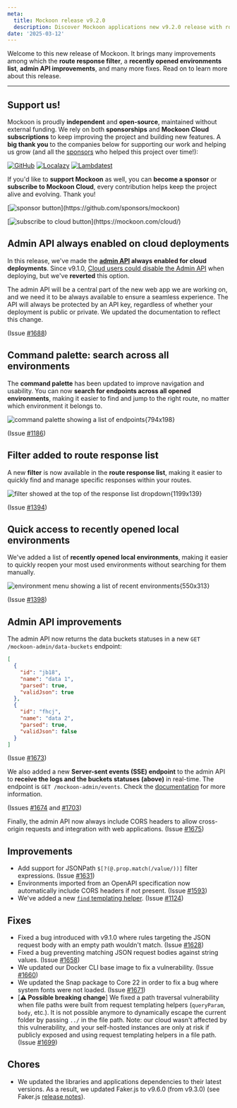 ```yaml
---
meta:
  title: Mockoon release v9.2.0
  description: Discover Mockoon applications new v9.2.0 release with route response filter, recent environments list, admin API improvements, and many bug fixes
date: '2025-03-12'
---
```


Welcome to this new release of Mockoon. It brings many improvements among which the **route response filter**, a **recently opened environments list**, **admin API improvements**, and many more fixes.
Read on to learn more about this release.

---

## Support us!

Mockoon is proudly **independent** and **open-source**, maintained without external funding. We rely on both **sponsorships** and **Mockoon Cloud subscriptions** to keep improving the project and building new features. A **big thank you** to the companies below for supporting our work and helping us grow (and all the [sponsors](https://github.com/mockoon/mockoon/blob/main/backers.md) who helped this project over time!):

[![GitHub](https://mockoon.com/images/sponsors/github.png)](https://github.blog/2023-04-12-github-accelerator-our-first-cohort-and-whats-next/)
[![Localazy](https://mockoon.com/images/sponsors/localazy.png)](https://localazy.com/register?ref=a9CiDC61gOac-azO)
[![Lambdatest](https://mockoon.com/images/sponsors/lambdatest.png)](https://www.lambdatest.com/)

If you'd like to **support Mockoon** as well, you can **become a sponsor** or **subscribe to Mockoon Cloud**, every contribution helps keep the project alive and evolving. Thank you!

[![sponsor button](https://mockoon.com/images/sponsor-btn-250.png?)](https://github.com/sponsors/mockoon)

[![subscribe to cloud button](https://mockoon.com/images/cloud-btn-250.png?)](https://mockoon.com/cloud/)

## Admin API always enabled on cloud deployments

In this release, we've made the **[admin API](https://mockoon.com/docs/latest/admin-api/overview/) always enabled for cloud deployments**. Since v9.1.0, [Cloud users could disable the Admin API](https://mockoon.com/releases/9.1.0/#cloud-deployments) when deploying, but we've **reverted** this option.

The admin API will be a central part of the new web app we are working on, and we need it to be always available to ensure a seamless experience. The API will always be protected by an API key, regardless of whether your deployment is public or private. We updated the documentation to reflect this change.

(Issue [#1688](https://github.com/mockoon/mockoon/issues/1688))

## Command palette: search across all environments

The **command palette** has been updated to improve navigation and usability. You can now **search for endpoints across all opened environments**, making it easier to find and jump to the right route, no matter which environment it belongs to.

![command palette showing a list of endpoints{794x198}](/images/releases/9.2.0/command-palette-endpoints.png)

(Issue [#1186](https://github.com/mockoon/mockoon/issues/1186))

## Filter added to route response list

A new **filter** is now available in the **route response list**, making it easier to quickly find and manage specific responses within your routes.

![filter showed at the top of the response list dropdown{1199x139}](/images/releases/9.2.0/filter-response-list-dropdown.png)

(Issue [#1394](https://github.com/mockoon/mockoon/issues/1394))

## Quick access to recently opened local environments

We've added a list of **recently opened local environments**, making it easier to quickly reopen your most used environments without searching for them manually.

![environment menu showing a list of recent environments{550x313}](/images/releases/9.2.0/recent-environments-menu.png)

(Issue [#1398](https://github.com/mockoon/mockoon/issues/1398))

## Admin API improvements

The admin API now returns the data buckets statuses in a new `GET /mockoon-admin/data-buckets` endpoint:

```json
[
  {
    "id": "jb18",
    "name": "data 1",
    "parsed": true,
    "validJson": true
  },
  {
    "id": "fhcj",
    "name": "data 2",
    "parsed": true,
    "validJson": false
  }
]
```

(Issue [#1673](https://github.com/mockoon/mockoon/issues/1673))

We also added a new **Server-sent events (SSE) endpoint** to the admin API to **receive the logs and the buckets statuses (above)** in real-time. The endpoint is `GET /mockoon-admin/events`. Check the [documentation](https://mockoon.com/docs/latest/admin-api/events/) for more information.

(Issues [#1674](https://github.com/mockoon/mockoon/issues/1674) and [#1703](https://github.com/mockoon/mockoon/issues/1703))

Finally, the admin API now always include CORS headers to allow cross-origin requests and integration with web applications. (Issue [#1675](https://github.com/mockoon/mockoon/issues/1675))

## Improvements

- Add support for JSONPath `$[?(@.prop.match(/value/))]` filter expressions. (Issue [#1631](https://github.com/mockoon/mockoon/issues/1631))
- Environments imported from an OpenAPI specification now automatically include CORS headers if not present. (Issue [#1593](https://github.com/mockoon/mockoon/issues/1593))
- We've added a new [`find` templating helper](https://mockoon.com/docs/latest/templating/mockoon-helpers/#find). (Issue [#1124](https://github.com/mockoon/mockoon/issues/1124))

## Fixes

- Fixed a bug introduced with v9.1.0 where rules targeting the JSON request body with an empty path wouldn't match. (Issue [#1628](https://github.com/mockoon/mockoon/issues/1628))
- Fixed a bug preventing matching JSON request bodies against string values. (Issue [#1658](https://github.com/mockoon/mockoon/issues/1658))
- We updated our Docker CLI base image to fix a vulnerability. (Issue [#1660](https://github.com/mockoon/mockoon/issues/1660))
- We updated the Snap package to Core 22 in order to fix a bug where system fonts were not loaded. (Issue [#1671](https://github.com/mockoon/mockoon/issues/1671))
- [**⚠️ Possible breaking change**] We fixed a path traversal vulnerability when file paths were built from request templating helpers (`queryParam`, `body`, etc.). It is not possible anymore to dynamically escape the current folder by passing `../` in the file path. Note: our cloud wasn't affected by this vulnerability, and your self-hosted instances are only at risk if publicly exposed and using request templating helpers in a file path. (Issue [#1699](https://github.com/mockoon/mockoon/issues/1699))

## Chores

- We updated the libraries and applications dependencies to their latest versions. As a result, we updated Faker.js to v9.6.0 (from v9.3.0) (see Faker.js [release notes](https://github.com/faker-js/faker/releases)).
